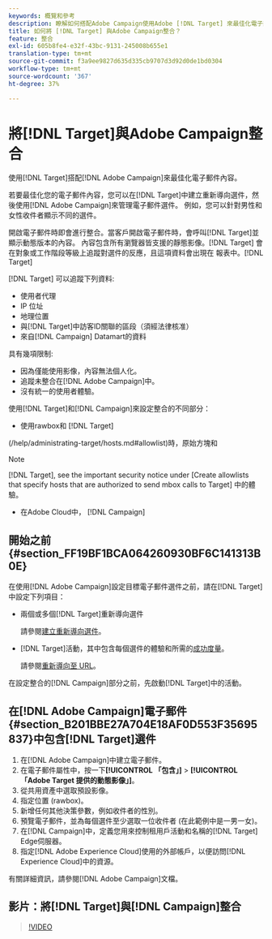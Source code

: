 ```yaml
---
keywords: 概覽和參考
description: 瞭解如何搭配Adobe Campaign使用Adobe [!DNL Target] 來最佳化電子郵件內容。
title: 如何將 [!DNL Target] 與Adobe Campaign整合？
feature: 整合
exl-id: 605b8fe4-e32f-43bc-9131-245008b655e1
translation-type: tm+mt
source-git-commit: f3a9ee9827d635d335cb9707d3d92d0de1bd0304
workflow-type: tm+mt
source-wordcount: '367'
ht-degree: 37%

---
```


# 將[!DNL Target]與Adobe Campaign整合

使用[!DNL Target]搭配[!DNL Adobe Campaign]來最佳化電子郵件內容。

若要最佳化您的電子郵件內容，您可以在[!DNL Target]中建立重新導向選件，然後使用[!DNL Adobe Campaign]來管理電子郵件選件。 例如，您可以針對男性和女性收件者顯示不同的選件。

開啟電子郵件時即會進行整合。當客戶開啟電子郵件時，會呼叫[!DNL Target]並顯示動態版本的內容。 內容包含所有瀏覽器皆支援的靜態影像。[!DNL Target] 會在對象或工作階段等級上追蹤對選件的反應，且這項資料會出現在 報表中。[!DNL Target]

[!DNL Target] 可以追蹤下列資料:

* 使用者代理
* IP 位址
* 地理位置
* 與[!DNL Target]中訪客ID關聯的區段（須經法律核准）
* 來自[!DNL Campaign] Datamart的資料

具有幾項限制:

* 因為僅能使用影像，內容無法個人化。
* 追蹤未整合在[!DNL Adobe Campaign]中。
* 沒有統一的使用者體驗。

使用[!DNL Target]和[!DNL Campaign]來設定整合的不同部分：

* 使用rawbox和 [!DNL Target]

(/help/administrating-target/hosts.md#allowlist)時，原始方塊和

>[!NOTE]
> [!DNL Target], see the important security notice under [Create allowlists that specify hosts that are authorized to send mbox calls to Target]
>中的體驗。

* 在Adobe Cloud中， [!DNL Campaign]

## 開始之前 {#section_FF19BF1BCA064260930BF6C141313B0E}

在使用[!DNL Adobe Campaign]設定目標電子郵件選件之前，請在[!DNL Target]中設定下列項目：

* 兩個或多個[!DNL Target]重新導向選件

   請參閱[建立重新導向選件](/help/c-experiences/c-manage-content/offer-redirect.md)。

* [!DNL Target]活動，其中包含每個選件的體驗和所需的[成功度量](/help/c-activities/r-success-metrics/success-metrics.md)。

   請參閱[重新導向至 URL](/help/c-experiences/c-visual-experience-composer/redirect-offer.md)。

在設定整合的[!DNL Campaign]部分之前，先啟動[!DNL Target]中的活動。

## 在[!DNL Adobe Campaign]電子郵件{#section_B201BBE27A704E18AF0D553F35695837}中包含[!DNL Target]選件

1. 在[!DNL Adobe Campaign]中建立電子郵件。
1. 在電子郵件屬性中，按一下&#x200B;**[!UICONTROL 「包含」]** > **[!UICONTROL 「Adobe Target 提供的動態影像」]**。
1. 從共用資產中選取預設影像。
1. 指定位置 (rawbox)。
1. 新增任何其他決策參數，例如收件者的性別。
1. 預覽電子郵件，並為每個選件至少選取一位收件者 (在此範例中是一男一女)。
1. 在[!DNL Campaign]中，定義您用來控制租用戶活動和名稱的[!DNL Target] Edge伺服器。
1. 指定[!DNL Adobe Experience Cloud]使用的外部帳戶，以便訪問[!DNL Experience Cloud]中的資源。

有關詳細資訊，請參閱[!DNL Adobe Campaign]文檔。

## 影片：將[!DNL Target]與[!DNL Campaign]整合

>[!VIDEO](https://video.tv.adobe.com/v/35149)
